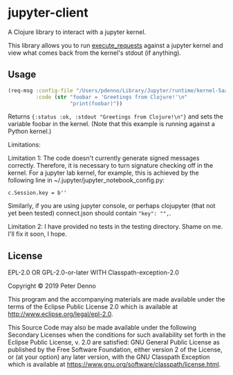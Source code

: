 # jupyter-client

A Clojure library to interact with a jupyter kernel.

This library allows you to run [execute_requests](https://jupyter-client.readthedocs.io/en/stable/messaging.html)
against a jupyter kernel and view what comes back from the kernel's stdout (if anything). 

## Usage

```clojure
(req-msg :config-file "/Users/pdenno/Library/Jupyter/runtime/kernel-5aae1612-b3e1-46a1-b926-c6ab30a94d7e.json"
         :code (str "foobar = 'Greetings from Clojure!'\n"
                    "print(foobar)"))
```
Returns `{:status :ok, :stdout "Greetings from Clojure!\n"}` and sets the variable foobar in the kernel.
(Note that this example is running against a Python kernel.)

Limitations:

Limitation 1: The code doesn't currently generate signed messages correctly. Therefore, it is necessary
to turn signature checking off in the kernel. For a jupyter lab kernel, for example, this is achieved
by the following line in ~/.jupyter/jupyter_notebook_config.py:

`c.Session.key = b''`

Similarly, if you are using jupyter console, or perhaps clojupyter (that not yet been tested) connect.json
should contain `"key": "",`. 

Limitation 2: I have provided no tests in the testing directory. Shame on me. I'll fix it soon, I hope.

## License

EPL-2.0 OR GPL-2.0-or-later WITH Classpath-exception-2.0

Copyright © 2019 Peter Denno

This program and the accompanying materials are made available under the
terms of the Eclipse Public License 2.0 which is available at
http://www.eclipse.org/legal/epl-2.0.

This Source Code may also be made available under the following Secondary
Licenses when the conditions for such availability set forth in the Eclipse
Public License, v. 2.0 are satisfied: GNU General Public License as published by
the Free Software Foundation, either version 2 of the License, or (at your
option) any later version, with the GNU Classpath Exception which is available
at https://www.gnu.org/software/classpath/license.html.
